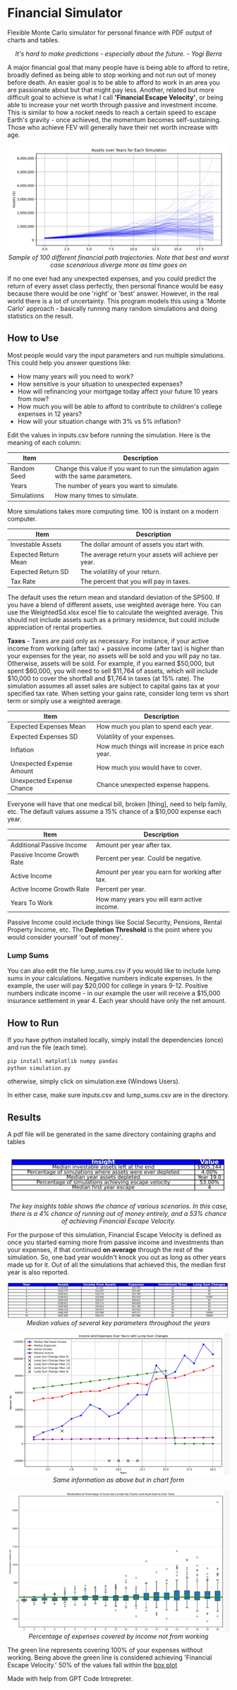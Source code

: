 # Financial Simulator
Flexible Monte Carlo simulator for personal finance with PDF output of charts and tables.

<p align="center"> <i>It's hard to make predictions - especially about the future. - Yogi Berra </i> </p>

A major financial goal that many people have is being able to afford to retire, broadly defined as being able to stop working and not run out of money before death. An easier goal is to be able to afford to work in an area you are passionate about but that might pay less. Another, related but more difficult goal to achieve is what I call <b>'Financial Escape Velocity'</b>, or being able to increase your net worth through passive and investment income. This is similar to how a rocket needs to reach a certain speed to escape Earth's gravity - once achieved, the momentum becomes self-sustaining. Those who achieve FEV will generally have their net worth increase with age.

<p align="center">
  <img src="assets_over_years.jpg?raw=true" alt="Different Path Trajectories">
  <br>
  <i>Sample of 100 different financial path trajectories. Note that best and worst case scenarious diverge more as time goes on</i>
</p>


If no one ever had any unexpected expenses, and you could predict the return of every asset class perfectly, then personal finance would be easy because there would be one 'right' or 'best' answer. However, in the real world there is a lot of uncertainty. This program models this using a 'Monte Carlo' approach - basically running many random simulations and doing statistics on the result. 

## How to Use

Most people would vary the input parameters and run multiple simulations. This could help you answer questions like:

- How many years will you need to work?
- How sensitive is your situation to unexpected expenses?
- How will refinancing your mortgage today affect your future 10 years from now?
- How much you will be able to afford to contribute to children's college expenses in 12 years?
- How will your situation change with 3% vs 5% inflation?


Edit the values in inputs.csv before running the simulation. Here is the meaning of each column:

| Item      | Description |
| ----------- | ----------- |
| Random Seed     | Change this value if you want to run the simulation again with the same parameters.      |
| Years   | The number of years you want to simulate.        |
| Simulations   | How many times to simulate.       |

More simulations takes more computing time. 100 is instant on a modern computer. 

| Item      | Description |
| ----------- | ----------- |
| Investable Assets   | The dollar amount of assets you start with.        |
| Expected Return Mean   | The average return your assets will achieve per year.       |
| Expected Return SD   | The volatility of your return.      |
| Tax Rate  | The percent that you will pay in taxes.      |


The default uses the return mean and standard deviation of the SP500. If you have a blend of different assets, use weighted average here. You can use the WeightedSd.xlsx excel file to calculate the weighted average. This should not include assets such as a primary residence, but could include appreciation of rental properties. 

**Taxes** - Taxes are paid only as necessary. For instance, if your active income from working (after tax) + passive income (after tax) is higher than your expenses for the year, no assets will be sold and you will pay no tax. Otherwise, assets will be sold. For example, if you earned $50,000, but spent $60,000, you will need to sell $11,764 of assets, which will include $10,000 to cover the shortfall and $1,764 in taxes (at 15% rate). The simulation assumes all asset sales are subject to capital gains tax at your specified tax rate. When setting your gains rate, consider long term vs short term or simply use a weighted average.


| Item      | Description |
| ----------- | ----------- |
| Expected Expenses Mean   | How much you plan to spend each year.        |
| Expected Expenses SD   | Volatility of your expenses.       |
| Inflation   | How much things will increase in price each year.      |
| Unexpected Expense Amount   | How much you would have to cover.     |
| Unexpected Expense Chance   | Chance unexpected expense happens.      |

Everyone will have that one medical bill, broken [thing], need to help family, etc. The default values assume a 15% chance of a $10,000 expense each year. 


| Item      | Description |
| ----------- | ----------- |
| Additional Passive Income   | Amount per year after tax.       |
| Passive Income Growth Rate   | Percent per year. Could be negative.       |
| Active Income   | Amount per year you earn for working after tax.      |
| Active Income Growth Rate   | Percent per year.     |
| Years To Work  | How many years you will earn active income.     |

Passive Income could include things like Social Security, Pensions, Rental Property Income, etc. The **Depletion Threshold** is the point where you would consider yourself 'out of money'.

### Lump Sums

You can also edit the file lump_sums.csv if you would like to include lump sums in your calculations. Negative numbers indicate expenses. In the example, the user will pay $20,000 for college in years 9-12. Positive numbers indicate income - in our example the user will receive a $15,000 insurance settlement in year 4. Each year should have only the net amount. 

## How to Run

If you have python installed locally, simply install the dependencies (once) and run the file (each time). 
```
pip install matplotlib numpy pandas
python simulation.py
```

otherwise, simply click on simulation.exe (Windows Users). 

In either case, make sure inputs.csv and lump_sums.csv are in the directory. 

## Results

A pdf file will be generated in the same directory containing graphs and tables

<p align="center">
  <img src="key_insights.jpg?raw=true" alt="key insights">
  <br>
  <i>The key insights table shows the chance of various scenarios. In this case, there is a 4% chance of running out of money entirely, and a 
  53% chance of achieving Financial Escape Velocity. </i>
</p>

For the purpose of this simulation, Financial Escape Velocity is defined as once you started earning more from passive income and investments than your expenses, if that continued <b>on average</b> through the rest of the simulation. So, one bad year wouldn't knock you out as long as other years made up for it. Out of all the simulations that achieved this, the median first year is also reported. 

<p align="center">
  <img src="table1.jpg?raw=true" alt="Summary table">
  <br>
  <i>Median values of several key parameters throughout the years</i>
</p>

<p align="center">
  <img src="graph1.jpg?raw=true" alt="Median values graphed over time">
  <br>
  <i>Same information as above but in chart form</i>
</p>

<p align="center">
  <img src="fev_graph.jpg?raw=true" alt="FEV graph">
  <br>
  <i>Percentage of expenses covered by income not from working</i>
</p>

The green line represents covering 100% of your expenses without working. Being above the green line is considered achieving 'Financial Escape Velocity.' 50% of the values fall within the [box plot](https://en.wikipedia.org/wiki/Box_plot) 

Made with help from GPT Code Intrepreter. 

